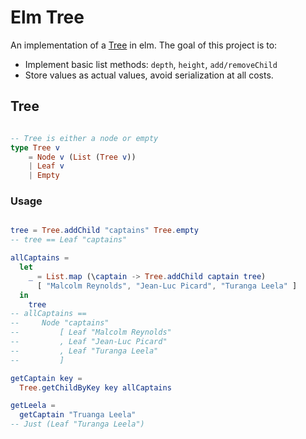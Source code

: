 # Elm Tree

An implementation of a [Tree][wiki-tree] in elm. The goal of this project is to:

 * Implement basic list methods: `depth`, `height`, `add/removeChild`
 * Store values as actual values, avoid serialization at all costs.

## Tree
```elm

-- Tree is either a node or empty
type Tree v
    = Node v (List (Tree v))
    | Leaf v
    | Empty

```

### Usage

```elm

tree = Tree.addChild "captains" Tree.empty
-- tree == Leaf "captains"

allCaptains =
  let
    _ = List.map (\captain -> Tree.addChild captain tree)
      [ "Malcolm Reynolds", "Jean-Luc Picard", "Turanga Leela" ]
  in
    tree
-- allCaptains ==
--     Node "captains"
--         [ Leaf "Malcolm Reynolds"
--         , Leaf "Jean-Luc Picard"
--         , Leaf "Turanga Leela"
--         ]

getCaptain key =
  Tree.getChildByKey key allCaptains

getLeela =
  getCaptain "Truanga Leela"
-- Just (Leaf "Turanga Leela")

```

[wiki-tree]: https://en.wikipedia.org/wiki/Tree_(data_structure)
